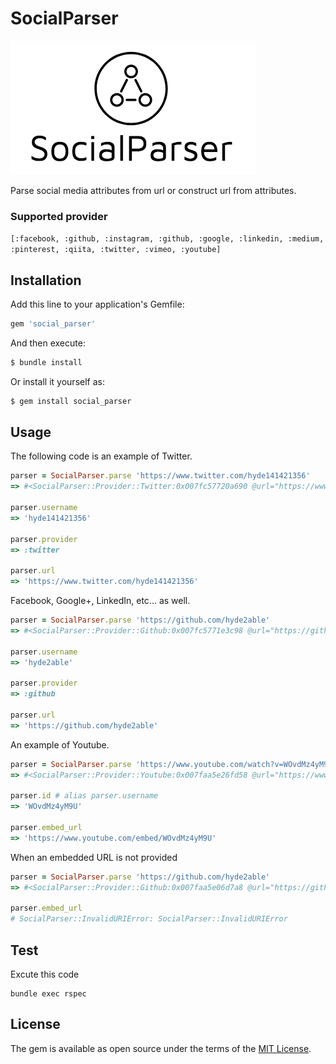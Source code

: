 # SocialParser

![SocialParser](https://raw.githubusercontent.com/hyde2able/SocialParser/master/logo.png)

Parse social media attributes from url or construct url from attributes.

### Supported provider

`[:facebook, :github, :instagram, :github, :google, :linkedin, :medium, :pinterest, :qiita, :twitter, :vimeo, :youtube]`

## Installation

Add this line to your application's Gemfile:

```ruby
gem 'social_parser'
```

And then execute:

```bash
$ bundle install
```

Or install it yourself as:

```bash
$ gem install social_parser
```

## Usage

The following code is an example of Twitter.

```ruby
parser = SocialParser.parse 'https://www.twitter.com/hyde141421356'
=> #<SocialParser::Provider::Twitter:0x007fc57720a690 @url="https://www.twitter.com/hyde141421356">

parser.username
=> 'hyde141421356'

parser.provider
=> :twitter

parser.url
=> 'https://www.twitter.com/hyde141421356'
```

Facebook, Google+, LinkedIn, etc... as well.

```ruby
parser = SocialParser.parse 'https://github.com/hyde2able'
=> #<SocialParser::Provider::Github:0x007fc5771e3c98 @url="https://github.com/hyde2able">

parser.username
=> 'hyde2able'

parser.provider
=> :github

parser.url
=> 'https://github.com/hyde2able'
```

An example of Youtube.

```ruby
parser = SocialParser.parse 'https://www.youtube.com/watch?v=WOvdMz4yM9U'
=> #<SocialParser::Provider::Youtube:0x007faa5e26fd58 @url="https://www.youtube.com/watch?v=WOvdMz4yM9U", @type="video">

parser.id # alias parser.username
=> 'WOvdMz4yM9U'

parser.embed_url
=> 'https://www.youtube.com/embed/WOvdMz4yM9U'
```

When an embedded URL is not provided

```ruby
parser = SocialParser.parse 'https://github.com/hyde2able'
=> #<SocialParser::Provider::Github:0x007faa5e06d7a8 @url="https://github.com/hyde2able">

parser.embed_url
# SocialParser::InvalidURIError: SocialParser::InvalidURIError
```

## Test

Excute this code

```
bundle exec rspec
```

## License

The gem is available as open source under the terms of the [MIT License](https://opensource.org/licenses/MIT).
